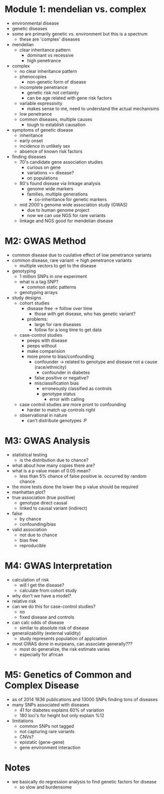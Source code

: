 # Module 1: mendelian vs. complex
- environmental disease
- genetic diseases
- some are primarily genetic vs. environment but this is a spectrum
    - these are 'complex' diseases
- mendelian
    - clear inheritance pattern
        - dominant vs recessive
        - high penetrance
- complex
    - no clear inheritance pattern
    - phenocopies
        - non-genetic form of disease
    - incomplete penetrance
        - genetic risk not certainty
        - can be age related with gene risk factors
    - variable expressivity
        - makes sense to me, need to understand the actual mechanisms
    - low penetrance
    - common diseases, multiple causes
        - tough to establish causation
- symptoms of genetic disease
    - inheritance
    - early onset
    - incidence in unlikely sex
    - absence of known risk factors
- finding diseases
    - 70's candidate gene association studies
        - curious on gene
        - variations == disease?
        - on populations
    - 80's found disease via linkage analysis
        - genome wide markers
        - families, multiple generations
            - co-inheritance for genetic markers
    - mid 2000's genome wide association study (GWAS)
        - due to human genome project
        - now we can use NGS for rare variants
    - linkage and NGS good for mendelian disease
    

# M2: GWAS Method
- common disease due to cuulative effect of low penetrance variants
- common disease, rare variant -> high penetrance variants
    - multiple vectors to get to the disease
- genotyping
    - 1 million SNPs in one experiment
    - what is a tag SNP?
        - common static patterns
    - genotyping arrays
- study designs
    - cohort studies
        - disease free -> follow over time
            - those with get disease, who has genetic variant?
        - problems:
            - large for rare diseases
            - follow for a long time to get data
    - case-control studies
        - peeps with disease
        - peeps without
        - make comparision
        - more prone to bias/confounding
            - confounder -> related to genotype and disease not a cause (race/ethnicity)
                - confounder in diabetes
            - false positive or negative?
            - misclassification bias
                - erroneously classified as controls
                - genotype status
                    - error with calling
    - case control studies are more pront to confounding
        - harder to match up controls right
    - observational in nature
        - can't distribute genotypes :P

# M3: GWAS Analysis
- statistical testing
    - is the distribution due to chance?
- what about how many copies there are?
- what is a p value mean of 0.05 mean?
    - less than 5% chance of false positive ie. occurred by random chance
- the more tests done the lower the p value should be required
- manhattan plot?
- true association (true positive)
    - genotype direct causal
    - linked to causal variant (indirect)
- false
    - by chance
    - confounding/bias
- valid association
    - not due to chance
    - bias free
    - reproducible

# M4: GWAS Interpretation
- calculation of risk
    - will I get the disease?
    - calculate from cohort study
- why don't we have a model?
- relative risk
- can we do this for case-control studies?
    - no
    - fixed disease and controls
- can calc odds of disease
    - similar to absolute risk of disease
- generalizability (external validity)
    - study represents population of applciation
- most GWAS done in eurpeans, can associate generally???
    - most do generalize, the risk estimate varies
    - especially for african

# M5: Genetics of Common and Complex Disease
- as of 2014 1836 publications and 13000 SNPs finding tons of diseases
- many SNPs associated with diseases
    - 41 for diabetes explains 60% of variation
    - 180 loci's for height but only explain %12
- limitations
    - common SNPs not tagged
    - not capturing rare variants
    - CNVs?
    - epistatic (gene-gene)
    - gene environment interaction

# Notes
- we basically do regression analysis to find genetic factors for disease
    - so slow and burdensome
